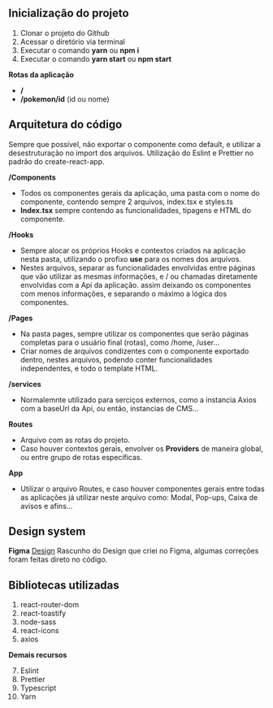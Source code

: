 ## Inicialização do projeto

1.  Clonar o projeto do Github
2.  Acessar o diretório via terminal
3.  Executar o comando **yarn** ou **npm i**
4.  Executar o comando **yarn start** ou **npm start**

**Rotas da aplicação**

- **/**
- **/pokemon/id** (id ou nome)

## Arquitetura do código

Sempre que possível, não exportar o componente como default, e utilizar a desestruturação no import dos arquivos.
Utilização do Eslint e Prettier no padrão do create-react-app.

**/Components**

- Todos os componentes gerais da aplicação, uma pasta com o nome do componente, contendo sempre 2 arquivos, index.tsx e styles.ts
- **Index.tsx** sempre contendo as funcionalidades, tipagens e HTML do componente.

**/Hooks**

- Sempre alocar os próprios Hooks e contextos criados na aplicação nesta pasta, utilizando o profixo **use** para os nomes dos arquivos.
- Nestes arquivos, separar as funcionalidades envolvidas entre páginas que vão utilizar as mesmas informações, e / ou chamadas diretamente envolvidas com a Api da aplicação. assim deixando os componentes com menos informações, e separando o máximo a lógica dos componentes.

**/Pages**

- Na pasta pages, sempre utilizar os componentes que serão páginas completas para o usuário final (rotas), como /home, /user...
- Criar nomes de arquivos condizentes com o componente exportado dentro, nestes arquivos, podendo conter funcionalidades independentes, e todo o template HTML.

**/services**

- Normalemnte utilizado para serciços externos, como a instancia Axios com a baseUrl da Api, ou então, instancias de CMS...

**Routes**

- Arquivo com as rotas do projeto.
- Caso houver contextos gerais, envolver os **Providers** de maneira global, ou entre grupo de rotas específicas.

**App**

- Utilizar o arquivo Routes, e caso houver componentes gerais entre todas as aplicações já utilizar neste arquivo como: Modal, Pop-ups, Caixa de avisos e afins...

## Design system

**Figma**
[Design](https://www.figma.com/file/aFA3EvxzYjyoI3pwDvPff8/Desafio-LooqBox?node-id=0:1)
Rascunho do Design que criei no Figma, algumas correções foram feitas direto no código.

## Bibliotecas utilizadas

1.  react-router-dom
2.  react-toastify
3.  node-sass
4.  react-icons
5.  axios

**Demais recursos**

7.  Eslint
8.  Prettier
9.  Typescript
10. Yarn
